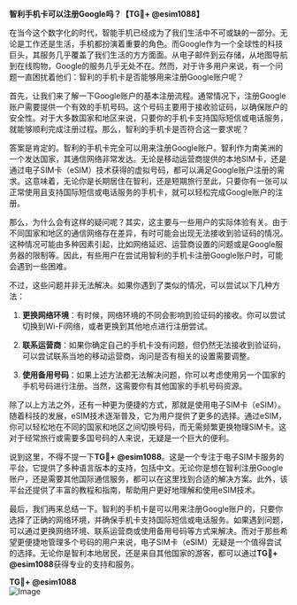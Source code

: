 **智利手机卡可以注册Google吗？【TG💪+ @esim1088】**

在当今这个数字化的时代，智能手机已经成为了我们生活中不可或缺的一部分。无论是工作还是生活，手机都扮演着重要的角色。而Google作为一个全球性的科技巨头，其服务几乎覆盖了我们生活的方方面面。从电子邮件到云存储，从地图导航到在线购物，Google的服务几乎无处不在。然而，对于许多用户来说，有一个问题一直困扰着他们：智利的手机卡是否能够用来注册Google账户呢？

首先，让我们来了解一下Google账户的基本注册流程。通常情况下，注册Google账户需要提供一个有效的手机号码。这个号码主要用于接收验证码，以确保账户的安全性。对于大多数国家和地区来说，只要你的手机卡支持国际短信或电话服务，就能够顺利完成注册过程。那么，智利的手机卡是否符合这一要求呢？

答案是肯定的。智利的手机卡完全可以用来注册Google账户。智利作为南美洲的一个发达国家，其通信网络非常发达。无论是移动运营商提供的本地SIM卡，还是通过电子SIM卡（eSIM）技术获得的虚拟号码，都可以满足Google账户注册的需求。这意味着，无论你是长期居住在智利，还是短期旅行至此，只要你有一张可以正常使用且支持国际短信或电话服务的手机卡，就可以轻松完成Google账户的注册。

那么，为什么会有这样的疑问呢？其实，这主要与一些用户的实际体验有关。由于不同国家和地区的通信网络存在差异，有时可能会出现无法接收到验证码的情况。这种情况可能由多种因素引起，比如网络延迟、运营商设置的问题或是Google服务器的限制等。因此，有些用户在尝试用智利的手机卡注册Google账户时，可能会遇到一些困难。

不过，这些问题并非无法解决。如果你遇到了类似的情况，可以尝试以下几种方法：

1. **更换网络环境**：有时候，网络环境的不同会影响到验证码的接收。你可以尝试切换到Wi-Fi网络，或者更换到其他地点进行注册尝试。

2. **联系运营商**：如果你确定自己的手机卡没有问题，但仍然无法接收到验证码，可以尝试联系当地的移动运营商，询问是否有相关的设置需要调整。

3. **使用备用号码**：如果上述方法都无法解决问题，你可以考虑使用另一个国家的手机号码进行注册。当然，这需要你有其他国家的手机号码资源。

除了以上方法之外，还有一种更为便捷的方式，那就是使用电子SIM卡（eSIM）。随着科技的发展，eSIM技术逐渐普及，它为用户提供了更多的选择。通过eSIM，你可以轻松地在不同的国家和地区之间切换号码，而无需频繁更换物理SIM卡。这对于经常旅行或需要多国号码的人来说，无疑是一个巨大的便利。

说到这里，不得不提一下**TG💪+ @esim1088**。这是一个专注于电子SIM卡服务的平台，它提供了多种语言版本的支持，包括中文。无论你是想在智利注册Google账户，还是需要其他国际通信服务，都可以在这里找到合适的解决方案。此外，该平台还提供了丰富的教程和指南，帮助用户更好地理解和使用eSIM技术。

最后，我们再来总结一下。智利的手机卡是可以用来注册Google账户的，只要你选择了正确的网络环境，并确保手机卡支持国际短信或电话服务。如果遇到问题，可以通过更换网络环境、联系运营商或使用备用号码等方式来解决。而对于那些希望更便捷地管理多个号码的用户来说，电子SIM卡（eSIM）无疑是一个值得尝试的选择。无论你是智利本地居民，还是来自其他国家的游客，都可以通过**TG💪+ @esim1088**获得专业的支持和服务。

**TG💪+ @esim1088**  
![Image](https://i.postimg.cc/4NQfJmqS/Snipaste-2025-05-13-00-14-12.png)